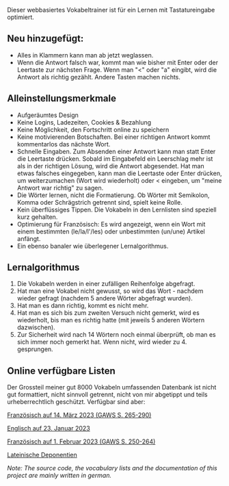 Dieser webbasiertes Vokabeltrainer ist für ein Lernen mit Tastatureingabe optimiert.


## Neu hinzugefügt:
- Alles in Klammern kann man ab jetzt weglassen.
- Wenn die Antwort falsch war, kommt man wie bisher mit Enter oder der Leertaste zur nächsten Frage. Wenn man "<" oder "a" eingibt, wird die Antwort als richtig gezählt. Andere Tasten machen nichts.

## Alleinstellungsmerkmale
- Aufgeräumtes Design
- Keine Logins, Ladezeiten, Cookies & Bezahlung
- Keine Möglichkeit, den Fortschritt online zu speichern
- Keine motivierenden Botschaften. Bei einer richtigen Antwort kommt kommentarlos das nächste Wort.
- Schnelle Eingaben. Zum Absenden einer Antwort kann man statt Enter die Leertaste drücken. Sobald im Eingabefeld ein Leerschlag mehr ist als in der richtigen Lösung, wird die Antwort abgesendet. Hat man etwas falsches eingegeben, kann man die Leertaste oder Enter drücken, um weiterzumachen (Wort wird wiederholt) oder < eingeben, um "meine Antwort war richtig" zu sagen.
- Die Wörter lernen, nicht die Formatierung. Ob Wörter mit Semikolon, Komma oder Schrägstrich getrennt sind, spielt keine Rolle.
- Kein überflüssiges Tippen. Die Vokabeln in den Lernlisten sind speziell kurz gehalten.
- Optimierung für Französisch: Es wird angezeigt, wenn ein Wort mit einem bestimmten (le/la/l'/les) oder unbestimmten (un/une) Artikel anfängt.
- Ein ebenso banaler wie überlegener Lernalgorithmus.

## Lernalgorithmus
1. Die Vokabeln werden in einer zufälligen Reihenfolge abgefragt.
2. Hat man eine Vokabel nicht gewusst, so wird das Wort - nachdem wieder gefragt (nachdem 5 andere Wörter abgefragt wurden).
3. Hat man es dann richtig, kommt es nicht mehr.
4. Hat man es sich bis zum zweiten Versuch nicht gemerkt, wird es wiederholt, bis man es richtig hatte (mit jeweils 5 anderen Wörtern dazwischen).
5. Zur Sicherheit wird nach 14 Wörtern noch einmal überprüft, ob man es sich immer noch gemerkt hat. Wenn nicht, wird wieder zu 4. gesprungen.

## Online verfügbare Listen
Der Grossteil meiner gut 8000 Vokabeln umfassenden Datenbank ist nicht gut formattiert, nicht sinnvoll getrennt, nicht von mir abgetippt und teils urheberrechtlich geschützt. Verfügbar sind aber:

[Französisch auf 14. März 2023 (GAWS S. 265-290)](/vokabeltraining/abfragen?folder=franz&file=2023-03-14)

[Englisch auf 23. Januar 2023](/vokabeltraining/abfragen?folder=english&file=2023-01-13)

[Französisch auf 1. Februar 2023 (GAWS S. 250-264)](/vokabeltraining/abfragen?folder=franz&file=2023-02-01)

[Lateinische Deponentien](/vokabeltraining/abfragen?folder=latein&file=deponentien)


*Note: The source code, the vocabulary lists and the documentation of this project are mainly written in german.*
